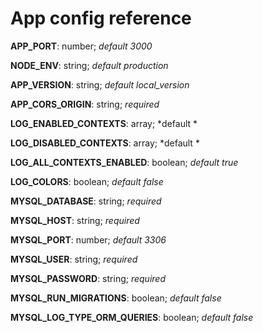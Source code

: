 # App config reference

**APP_PORT**: number; *default 3000*

**NODE_ENV**: string; *default production*

**APP_VERSION**: string; *default local_version*

**APP_CORS_ORIGIN**: string; *required*

**LOG_ENABLED_CONTEXTS**: array; *default *

**LOG_DISABLED_CONTEXTS**: array; *default *

**LOG_ALL_CONTEXTS_ENABLED**: boolean; *default true*

**LOG_COLORS**: boolean; *default false*

**MYSQL_DATABASE**: string; *required*

**MYSQL_HOST**: string; *required*

**MYSQL_PORT**: number; *default 3306*

**MYSQL_USER**: string; *required*

**MYSQL_PASSWORD**: string; *required*

**MYSQL_RUN_MIGRATIONS**: boolean; *default false*

**MYSQL_LOG_TYPE_ORM_QUERIES**: boolean; *default false*


